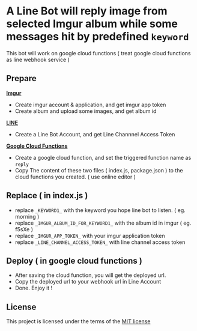 A Line Bot will reply image from selected Imgur album while some messages hit by predefined `keyword`
============

This bot will work on google cloud functions ( treat google cloud functions as line webhook service )

## Prepare

**[Imgur](http://imgur.com/)**
- Create imgur account & application, and get imgur app token
- Create album and upload some images, and get album id

**[LINE](https://business.line.me/zh-hant/)**
- Create a Line Bot Account, and get Line Channnel Access Token

**[Google Cloud Functions](https://cloud.google.com/functions/)**
- Create a google cloud function, and set the triggered function name as `reply`
- Copy The content of these two files ( index.js, package.json ) to the cloud functions you created. ( use online editor )

## Replace ( in index.js )

- replace `_KEYWORD1_` with the keyword you hope line bot to listen. ( eg. morning )
- replace `_IMGUR_ALBUM_ID_FOR_KEYWORD1_` with the album id in imgur ( eg. f5sXe )
- replace `_IMGUR_APP_TOKEN_` with your imgur application token
- replace `_LINE_CHANNEL_ACCESS_TOKEN_` with line channel access token

## Deploy ( in google cloud functions )
- After saving the cloud function, you will get the deployed url.
- Copy the deployed url to your webhook url in Line Account
- Done. Enjoy it !


## License

This project is licensed under the terms of the
[MIT license](https://github.com/callemall/material-ui/blob/master/LICENSE)
